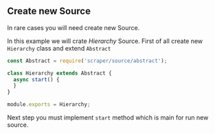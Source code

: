 ## Create new Source

In rare cases you will need create new Source.

In this example we will crate *Hierarchy* Source.
First of all create new `Hierarchy` class and extend `Abstract`
```js
const Abstract = require('scraper/source/abstract');

class Hierarchy extends Abstract {
  async start() {
  }
}

module.exports = Hierarchy;
```

Next step you must implement `start` method which is main for run new source.


